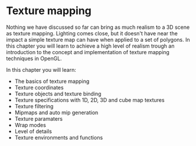 # Texture mapping
Nothing we have discussed so far can bring as much realism to a 3D scene as texture mapping. Lighting comes close, but it doesn't have near the impact a simple texture map can have when applied to a set of polygons.  In this chapter you will learn to achieve a high level of realism trough an introduction to the concept and implementation of texture mapping techniques in OpenGL.

In this chapter you will learn:

* The basics of texture mapping
* Texture coordinates
* Texture objects and texture binding
* Texture specifications with 1D, 2D, 3D and cube map textures
* Texture filtering
* Mipmaps and auto mip generation
* Texture paramaters
* Wrap modes
* Level of details
* Texture environments and functions